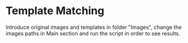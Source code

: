 # Template Matching
Introduce original images and templates in folder "Images", change the images paths in Main section and run the script in order to see results.
